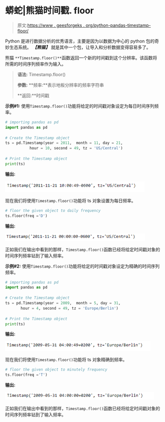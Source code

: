 # 蟒蛇|熊猫时间戳. floor

> 原文:[https://www . geesforgeks . org/python-pandas-timestamp-floor/](https://www.geeksforgeeks.org/python-pandas-timestamp-floor/)

Python 是进行数据分析的优秀语言，主要是因为以数据为中心的 python 包的奇妙生态系统。 ***【熊猫】*** 就是其中一个包，让导入和分析数据变得容易多了。

熊猫 `**Timestamp.floor()**`函数返回一个新的时间戳到这个分辨率。该函数将所需的时间序列频率作为输入。

> **语法:** Timestamp.floor()
> 
> **参数:**
> **频率:**表示地板分辨率的频率字符串
> 
> **返回:**时间戳

**示例#1:** 使用`Timestamp.floor()`功能将给定的时间戳对象设定为每日时间序列频率。

```py
# importing pandas as pd
import pandas as pd

# Create the Timestamp object
ts = pd.Timestamp(year = 2011,  month = 11, day = 21,
           hour = 10, second = 49, tz = 'US/Central')

# Print the Timestamp object
print(ts)
```

**输出:**

![](img/ee694c9af88333eeafa810576fa77c25.png)

现在我们将使用`Timestamp.floor()`功能将 ts 对象设置为每日频率。

```py
# floor the given object to daily frequency
ts.floor(freq ='D')
```

**输出:**

![](img/81cfb6c0fe18840e8f0293e1cad8d5a3.png)

正如我们在输出中看到的那样，`Timestamp.floor()`函数已经将给定时间戳对象的时间序列频率钻到了输入频率。

**示例#2:** 使用`Timestamp.floor()`功能将给定的时间戳对象设定为精确的时间序列频率。

```py
# importing pandas as pd
import pandas as pd

# Create the Timestamp object
ts = pd.Timestamp(year = 2009,  month = 5, day = 31, 
       hour = 4, second = 49, tz = 'Europe/Berlin')

# Print the Timestamp object
print(ts)
```

**输出:**

![](img/e2c4d93f6eeb606ab122d97734870a13.png)

现在我们将使用`Timestamp.floor()`功能将 ts 对象精确到频率。

```py
# floor the given object to minutely frequency
ts.floor(freq ='T')
```

**输出:**

![](img/7ef4c79063e91f880d26c06d3010e8dd.png)

正如我们在输出中看到的那样，`Timestamp.floor()`函数已经将给定时间戳对象的时间序列频率钻到了输入频率。